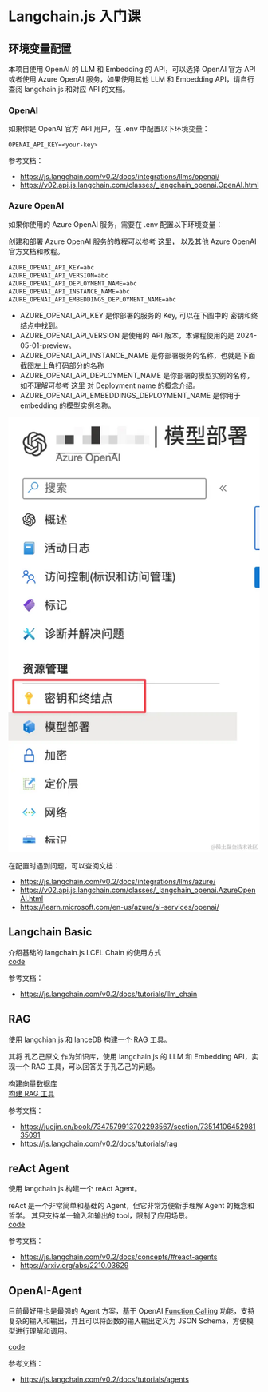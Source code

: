 # Langchain.js 入门课

## 环境变量配置

本项目使用 OpenAI 的 LLM 和 Embedding 的 API，可以选择 OpenAI 官方 API 或者使用 Azure OpenAI 服务，如果使用其他 LLM 和 Embedding API，请自行查阅 langchain.js 和对应 API 的文档。

### OpenAI

如果你是 OpenAI 官方 API 用户，在 .env 中配置以下环境变量：

```shell
OPENAI_API_KEY=<your-key>
```

参考文档：

- https://js.langchain.com/v0.2/docs/integrations/llms/openai/
- https://v02.api.js.langchain.com/classes/_langchain_openai.OpenAI.html

### Azure OpenAI

如果你使用的 Azure OpenAI 服务，需要在 .env 配置以下环境变量：

创建和部署 Azure OpenAI 服务的教程可以参考 [这里](https://learn.microsoft.com/en-us/azure/ai-services/openai/how-to/create-resource?pivots=web-portal)， 以及其他 Azure OpenAI 官方文档和教程。

```shell
AZURE_OPENAI_API_KEY=abc
AZURE_OPENAI_API_VERSION=abc
AZURE_OPENAI_API_DEPLOYMENT_NAME=abc
AZURE_OPENAI_API_INSTANCE_NAME=abc
AZURE_OPENAI_API_EMBEDDINGS_DEPLOYMENT_NAME=abc
```

- AZURE_OPENAI_API_KEY 是你部署的服务的 Key, 可以在下图中的 密钥和终结点中找到。
- AZURE_OPENAI_API_VERSION 是使用的 API 版本，本课程使用的是 2024-05-01-preview。
- AZURE_OPENAI_API_INSTANCE_NAME 是你部署服务的名称，也就是下面截图左上角打码部分的名称
- AZURE_OPENAI_API_DEPLOYMENT_NAME 是你部署的模型实例的名称，如不理解可参考 [这里](https://learn.microsoft.com/en-us/azure/ai-services/openai/how-to/create-resource?pivots=web-portal#deploy-a-model) 对 Deployment name 的概念介绍。
- AZURE_OPENAI_API_EMBEDDINGS_DEPLOYMENT_NAME 是你用于 embedding 的模型实例名称。

![Azure OpenAI](./assets/aoai.png)

在配置时遇到问题，可以查阅文档：

- https://js.langchain.com/v0.2/docs/integrations/llms/azure/
- https://v02.api.js.langchain.com/classes/_langchain_openai.AzureOpenAI.html
- https://learn.microsoft.com/en-us/azure/ai-services/openai/

## Langchain Basic

介绍基础的 langchain.js LCEL Chain 的使用方式  
[code](./Langchain-Basic/index.js)

参考文档：

- https://js.langchain.com/v0.2/docs/tutorials/llm_chain

## RAG

使用 langchian.js 和 lanceDB 构建一个 RAG 工具。

其将 孔乙己原文 作为知识库，使用 langchain.js 的 LLM 和 Embedding API，实现一个 RAG 工具，可以回答关于孔乙己的问题。

[构建向量数据库](./RAG/load-and-store-data.js)  
[构建 RAG 工具](./RAG/index.js)

参考文档：

- https://juejin.cn/book/7347579913702293567/section/7351410645298135091
- https://js.langchain.com/v0.2/docs/tutorials/rag

## reAct Agent

使用 langchain.js 构建一个 reAct Agent。

reAct 是一个非常简单和基础的 Agent，但它非常方便新手理解 Agent 的概念和哲学。 其只支持单一输入和输出的 tool，限制了应用场景。  
[code](./reAct/index.js)

参考文档：

- https://js.langchain.com/v0.2/docs/concepts/#react-agents
- https://arxiv.org/abs/2210.03629

## OpenAI-Agent

目前最好用也是最强的 Agent 方案，基于 OpenAI [Function Calling](https://platform.openai.com/docs/guides/function-calling) 功能，支持复杂的输入和输出，并且可以将函数的输入输出定义为 JSON Schema，方便模型进行理解和调用。

[code](./OpenAI-Agent/index.js)

参考文档：

- https://js.langchain.com/v0.2/docs/tutorials/agents
